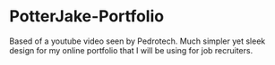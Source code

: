 # PotterJake-Portfolio
Based of a youtube video seen by Pedrotech. Much simpler yet sleek design for my online portfolio that I will be using for job recruiters.
